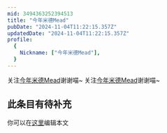 ```yaml
---
mid: 3494363252394513
title: "今年米德Mead"
pubDate: "2024-11-04T11:22:15.357Z"
updatedDate: "2024-11-04T11:22:15.357Z"
profile:
  {
    Nickname: ["今年米德Mead"],
  }
---
```


关注[今年米德Mead](https://space.bilibili.com/3494363252394513)谢谢喵~ 关注[今年米德Mead](https://space.bilibili.com/3494363252394513)谢谢喵~

## 此条目有待补充
你可以在[这里](https://github.com/Yuhanawa/VTuber.ICU/edit/master/src/content/v/今年米德Mead/index.md)编辑本文
